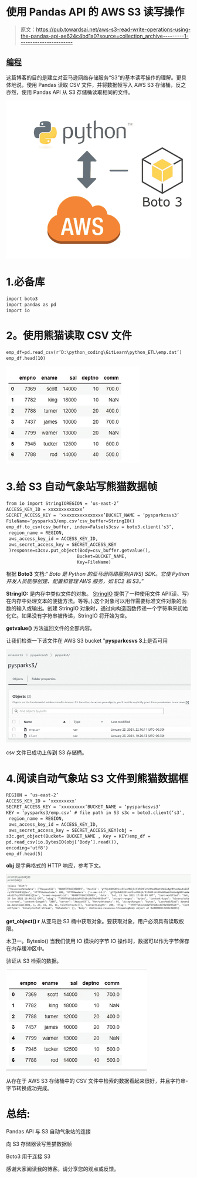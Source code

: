 # 使用 Pandas API 的 AWS S3 读写操作

> 原文：<https://pub.towardsai.net/aws-s3-read-write-operations-using-the-pandas-api-ae624c4bd1a0?source=collection_archive---------1----------------------->

## [编程](https://towardsai.net/p/category/programming)

这篇博客的目的是建立对亚马逊网络存储服务“S3”的基本读写操作的理解。更具体地说，使用 Pandas 读取 CSV 文件，并将数据帧写入 AWS S3 存储桶，反之亦然，使用 Pandas API 从 S3 存储桶读取相同的文件。

![](img/811e98b635ad6cd3f42d7be6ca067030.png)

# 1.必备库

```
import boto3
import pandas as pd
import io
```

# **2。使用熊猫**读取 CSV 文件

```
emp_df=pd.read_csv(r’D:\python_coding\GitLearn\python_ETL\emp.dat’)
emp_df.head(10)
```

![](img/5fe2cee9c0277541521459a7eb98dcc0.png)

# 3.给 S3 自动气象站写熊猫数据帧

```
from io import StringIOREGION = ‘us-east-2’
ACCESS_KEY_ID = xxxxxxxxxxxxx’
SECRET_ACCESS_KEY = ‘xxxxxxxxxxxxxxxx’BUCKET_NAME = ‘pysparkcsvs3’
FileName=’pysparks3/emp.csv’csv_buffer=StringIO()
emp_df.to_csv(csv_buffer, index=False)s3csv = boto3.client(‘s3’, 
 region_name = REGION,
 aws_access_key_id = ACCESS_KEY_ID,
 aws_secret_access_key = SECRET_ACCESS_KEY
 )response=s3csv.put_object(Body=csv_buffer.getvalue(),
                           Bucket=BUCKET_NAME,
                           Key=FileName)
```

根据 **Boto3** 文档:“ *Boto 是 Python 的亚马逊网络服务(AWS) SDK。它使 Python 开发人员能够创建、配置和管理 AWS 服务，如 EC2 和 S3。*”

**StringIO:** 是内存中类似文件的对象。 [StringIO](https://pymotw.com/2/StringIO/#module-StringIO) 提供了一种使用文件 API(读、写)在内存中处理文本的便捷方法。等等。).这个对象可以用作需要标准文件对象的函数的输入或输出。创建 StringIO 对象时，通过向构造函数传递一个字符串来初始化它。如果没有字符串被传递，StringIO 将开始为空。

**getvalue()** 方法返回文件的全部内容。

让我们检查一下该文件在 AWS S3 bucket "**pysparkcsvs 3**上是否可用

![](img/3e1eb799b97fc0f113faf220d418376a.png)

csv 文件已成功上传到 S3 存储桶。

# 4.阅读自动气象站 S3 文件到熊猫数据框

```
REGION = ‘us-east-2’
ACCESS_KEY_ID = ‘xxxxxxxxx’
SECRET_ACCESS_KEY = ‘xxxxxxxxx’BUCKET_NAME = ‘pysparkcsvs3’
KEY = ‘pysparks3/emp.csv’ # file path in S3 s3c = boto3.client(‘s3’, 
 region_name = REGION,
 aws_access_key_id = ACCESS_KEY_ID,
 aws_secret_access_key = SECRET_ACCESS_KEY)obj = s3c.get_object(Bucket= BUCKET_NAME , Key = KEY)emp_df = pd.read_csv(io.BytesIO(obj[‘Body’].read()),            encoding='utf8')
emp_df.head(5)
```

**obj** 是字典格式的 HTTP 响应，参考下文。

![](img/552ddd56b9db782319dedf303f6c8bef.png)

**get_object() r** 从亚马逊 S3 桶中获取对象。要获取对象，用户必须具有读取权限。

木卫一。Bytesio() 当我们使用 IO 模块的字节 IO 操作时，数据可以作为字节保存在内存缓冲区中。

验证从 S3 检索的数据。

![](img/abe8845d39cb0b70e49772bd5b86d401.png)

从存在于 AWS S3 存储桶中的 CSV 文件中检索的数据看起来很好，并且字符串-字节转换成功完成。

# 总结:

Pandas API 与 S3 自动气象站的连接

向 S3 存储器读写熊猫数据帧

Boto3 用于连接 S3

感谢大家阅读我的博客。请分享您的观点或反馈。
